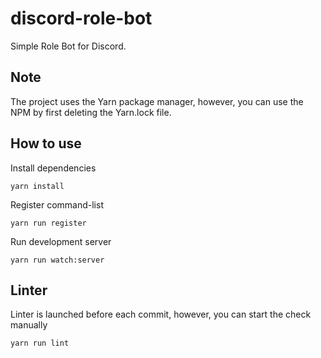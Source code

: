 # discord-role-bot
Simple Role Bot for Discord.

## Note
The project uses the Yarn package manager, however, you can use the NPM by first deleting the Yarn.lock file.

## How to use
Install dependencies
```
yarn install
```

Register command-list
```
yarn run register
```

Run development server
```
yarn run watch:server
```

## Linter
Linter is launched before each commit, however, you can start the check manually
```
yarn run lint
```